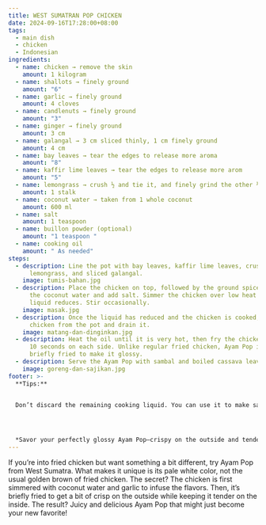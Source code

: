 ```yaml
---
title: WEST SUMATRAN POP CHICKEN
date: 2024-09-16T17:28:00+08:00
tags:
  - main dish
  - chicken
  - Indonesian
ingredients:
  - name: chicken → remove the skin
    amount: 1 kilogram
  - name: shallots → finely ground
    amount: "6"
  - name: garlic → finely ground
    amount: 4 cloves
  - name: candlenuts → finely ground
    amount: "3"
  - name: ginger → finely ground
    amount: 3 cm
  - name: galangal → 3 cm sliced thinly, 1 cm finely ground
    amount: 4 cm
  - name: bay leaves → tear the edges to release more aroma
    amount: "8"
  - name: kaffir lime leaves → tear the edges to release more arom
    amount: "5"
  - name: lemongrass → crush ½ and tie it, and finely grind the other ½
    amount: 1 stalk
  - name: coconut water → taken from 1 whole coconut
    amount: 600 ml
  - name: salt
    amount: 1 teaspoon
  - name: buillon powder (optional)
    amount: "1 teaspoon "
  - name: cooking oil
    amount: " As needed"
steps:
  - description: Line the pot with bay leaves, kaffir lime leaves, crushed
      lemongrass, and sliced galangal.
    image: tumis-bahan.jpg
  - description: Place the chicken on top, followed by the ground spices. Pour in
      the coconut water and add salt. Simmer the chicken over low heat until the
      liquid reduces. Stir occasionally.
    image: masak.jpg
  - description: Once the liquid has reduced and the chicken is cooked, remove the
      chicken from the pot and drain it.
    image: matang-dan-dinginkan.jpg
  - description: Heat the oil until it is very hot, then fry the chicken for about
      10 seconds on each side. Unlike regular fried chicken, Ayam Pop is only
      briefly fried to make it glossy.
  - description: Serve the Ayam Pop with sambal and boiled cassava leaves.
    image: goreng-dan-sajikan.jpg
footer: >-
  **Tips:** 


  Don’t discard the remaining cooking liquid. You can use it to make sambal for the Ayam Pop or to cook cassava leaves to add more flavor.




  *Savor your perfectly glossy Ayam Pop—crispy on the outside and tender on the inside. It’s a tastilicious treat that’s sure to delight your taste buds. Bon appétit!*
---
```

If you’re into fried chicken but want something a bit different, try Ayam Pop from West Sumatra. What makes it unique is its pale white color, not the usual golden brown of fried chicken. The secret? The chicken is first simmered with coconut water and garlic to infuse the flavors. Then, it’s briefly fried to get a bit of crisp on the outside while keeping it tender on the inside. The result? Juicy and delicious Ayam Pop that might just become your new favorite!
